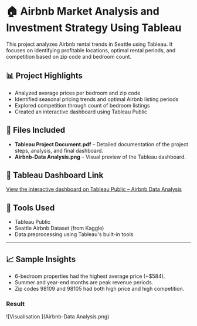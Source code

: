 # 🏠 Airbnb Market Analysis and Investment Strategy Using Tableau

This project analyzes Airbnb rental trends in Seattle using Tableau. It focuses on identifying profitable locations, optimal rental periods, and competition based on zip code and bedroom count.

## 📊 Project Highlights

- Analyzed average prices per bedroom and zip code
- Identified seasonal pricing trends and optimal Airbnb listing periods
- Explored competition through count of bedroom listings
- Created an interactive dashboard using Tableau Public

## 📁 Files Included

- **Tableau Project Document.pdf** – Detailed documentation of the project steps, analysis, and final dashboard.
- **Airbnb-Data Analysis.png** – Visual preview of the Tableau dashboard.

## 🔗 Tableau Dashboard Link

[View the interactive dashboard on Tableau Public – Airbnb Data Analysis](https://public.tableau.com/app/profile/valli.sisira.sista/viz/AirbnbDataAnalysis_17417233055770/Dashboard1)



## 📌 Tools Used
- Tableau Public
- Seattle Airbnb Dataset (from Kaggle)
- Data preprocessing using Tableau's built-in tools

---

## 📈 Sample Insights
- 6-bedroom properties had the highest average price (~$584).
- Summer and year-end months are peak revenue periods.
- Zip codes 98109 and 98105 had both high price and high competition.

### Result
![Visualisation ](Airbnb-Data Analysis.png)

